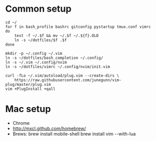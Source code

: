 # Common setup
    cd ~/
    for f in bash_profile bashrc gitconfig pystartup tmux.conf vimrc
    do
        test -f ~/.$f && mv ~/.$f ~/.${f}.OLD
        ln -s ~/dotfiles/$f .$f
    done

    mkdir -p ~/.config ~/.vim
    ln -s ~/dotfiles/bash_completion ~/.config/
    ln -s ~/.vim ~/.config/nvim
    ln -s ~/dotfiles/vimrc ~/.config/nvim/init.vim

    curl -fLo ~/.vim/autoload/plug.vim --create-dirs \
        https://raw.githubusercontent.com/junegunn/vim-plug/master/plug.vim
    vim +PlugInstall +qall

# Mac setup

* Chrome
* http://mxcl.github.com/homebrew/
* Brews:
    brew install mobile-shell
    brew install vim --with-lua
